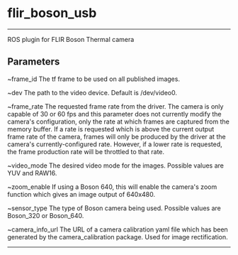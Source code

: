 # flir_boson_usb 
-----------------------------
ROS plugin for FLIR Boson Thermal camera
## Parameters
~frame_id
The tf frame to be used on all published images.

~dev
The path to the video device. Default is /dev/video0.

~frame_rate
The requested frame rate from the driver. The camera is only capable of 30 or 60 fps and this parameter does not currently modify the camera's configuration, only the rate at which frames are captured from the memory buffer. If a rate is requested which is above the current output frame rate of the camera, frames will only be produced by the driver at the camera's currently-configured rate. However, if a lower rate is requested, the frame production rate will be throttled to that rate.

~video_mode
The desired video mode for the images. Possible values are YUV and RAW16.

~zoom_enable
If using a Boson 640, this will enable the camera's zoom function which gives an image output of 640x480.

~sensor_type
The type of Boson camera being used. Possible values are Boson_320 or Boson_640.

~camera_info_url
The URL of a camera calibration yaml file which has been generated by the camera_calibration package. Used for image rectification.

-----------------------------